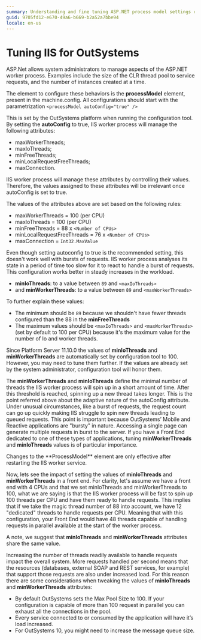 ```yaml
---
summary: Understanding and fine tuning ASP.NET process model settings on a Microsoft Internet Information Services (IIS) web server for use with OutSystems. 
guid: 9705fd12-e670-49a6-b669-b2a52a7bbe94
locale: en-us
---
```


# Tuning IIS for OutSystems

ASP.Net allows system administrators to manage aspects of the ASP.NET worker process. Examples include the size of the CLR thread pool to service requests, and the number of instances created at a time. 


The element to configure these behaviors is the **processModel** element, present in the machine.config.
All configurations should start with the parametrization `<processModel autoConfig="true" />`


This is set by the OutSystems platform when running the configuration tool. By setting the **autoConfig** to true, IIS worker process will manage the following attributes:

* maxWorkerThreads;
* maxIoThreads;
* minFreeThreads;
* minLocalRequestFreeThreads;
* maxConnection.

IIS worker process will manage these attributes by controlling their values. Therefore, the values assigned to these attributes will be irrelevant once autoConfig is set to true. 

The values of the attributes above are set based on the following rules:

* maxWorkerThreads = 100 (per CPU)
* maxIoThreads = 100 (per CPU)
* minFreeThreads = 88 x `<Number of CPUs>`
* minLocalRequestFreeThreads = 76 x `<Number of CPUs>`
* maxConnection = `Int32.MaxValue`

Even though setting autoconfig to true is the recommended setting, this doesn't work well with bursts of requests. IIS worker process analyses its state in a period of time too slow for it to react to handle a burst of requests. This configuration works better in steady increases in the workload. 

* **minIoThreads**: to a value between `89` and `<maxIoThreads>`
* and **minWorkerThreads**: to a value between `89` and `<maxWorkerThreads>`


To further explain these values: 

* The minimum should be `89` because we shouldn't have fewer threads configured than the 88 in the **minFreeThreads**
* The maximum values should be `<maxIoThreads>` and `<maxWorkerThreads>` (set by default to 100 per CPU) because it's the maximum value for the number of Io and worker threads.

<div class="info" markdown="1">

Since Platform Server 11.10.0 the values of **minIoThreads** and **minWorkerThreads** are automatically set by configuration tool to 100. However, you may need to tune them further. If the values are already set by the system administrator, configuration tool will honor them.

</div>

The **minWorkerThreads** and **minIoThreads** define the minimal number of threads the IIS worker process will spin up in a short amount of time. After this threshold is reached, spinning up a new thread takes longer. This is the point referred above about the adaptive nature of the autoConfig attribute. Under unusual circumstances, like a burst of requests, the request count can go up quickly making IIS struggle to spin new threads leading to queued requests. This point is important because OutSystems’ Mobile and Reactive applications are "bursty" in nature. Accessing a single page can generate multiple requests in burst to the server. If you have a Front End dedicated to one of these types of applications, tuning **minWorkerThreads** and **minIoThreads** values is of particular importance.

<div class="info" markdown="1">
Changes to the **ProcessModel** element are only effective after restarting the IIS worker service.
</div>

Now, lets see the impact of setting the values of **minIoThreads** and **minWorkerThreads** in a front end. For clarity, let's assume we have a front end with 4 CPUs and that we set minIoThreads and minWorkerThreads to 100, what we are saying is that the IIS worker process will be fast to spin up 100 threads per CPU and have them ready to handle requests. This implies that if we take the magic thread number of 88 into account, we have 12 "dedicated" threads to handle requests per CPU. Meaning that with this configuration, your Front End would have 48 threads capable of handling requests in parallel available at the start of the worker process.

A note, we suggest that **minIoThreads** and **minWorkerThreads** attributes share the same value.

Increasing the number of threads readily available to handle requests impact the overall system. More requests handled per second means that the resources (databases, external SOAP and REST services, for example) that support those requests are also under increased load. For this reason there are some considerations when tweaking the values of **minIoThreads** and **minWorkerThreads** attributes:

* By default OutSystems sets the Max Pool Size to 100. If your configuration is capable of more than 100 request in parallel you can exhaust all the connections in the pool.
* Every service connected to or consumed by the application will have it’s load increased.
* For OutSystems 10, you might need to increase the message queue size.

